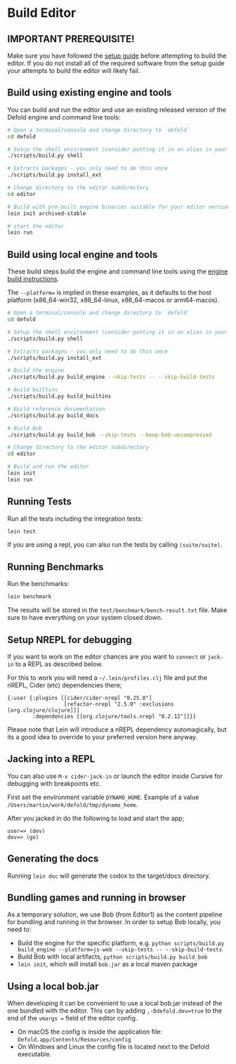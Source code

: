 # Build Editor

## IMPORTANT PREREQUISITE!

Make sure you have followed the [setup guide](README_SETUP.md) before attempting to build the editor. If you do not install all of the required software from the setup guide your attempts to build the editor will likely fail.


## Build using existing engine and tools
You can build and run the editor and use an existing released version of the Defold engine and command line tools:

```sh
# Open a terminal/console and change directory to `defold`
cd defold

# Setup the shell environment (consider putting it in an alias in your bash profile)
./scripts/build.py shell

# Extracts packages - you only need to do this once
./scripts/build.py install_ext

# Change directory to the editor subdirectory
cd editor

# Build with pre-built engine binaries suitable for your editor version
lein init archived-stable

# start the editor
lein run
```


## Build using local engine and tools
These build steps build the engine and command line tools using the [engine build instructions](../README_BUILD.md).

The `--platform=` is implied in these examples, as it defaults to the host platform (x86_64-win32, x86_64-linux, x86_64-macos or arm64-macos).

```sh
# Open a terminal/console and change directory to `defold`
cd defold

# Setup the shell environment (consider putting it in an alias in your bash profile)
./scripts/build.py shell

# Extracts packages - you only need to do this once
./scripts/build.py install_ext

# Build the engine
./scripts/build.py build_engine --skip-tests -- --skip-build-tests

# Build builtins
./scripts/build.py build_builtins

# Build reference documentation
./scripts/build.py build_docs

# Build Bob
./scripts/build.py build_bob --skip-tests --keep-bob-uncompressed

# Change directory to the editor subdirectory
cd editor

# Build and run the editor
lein init
lein run
```


## Running Tests
Run all the tests including the integration tests:

```sh
lein test
```

If you are using a repl, you can also run the tests by calling `(suite/suite)`.


## Running Benchmarks
Run the benchmarks:

```sh
lein benchmark
```

The results will be stored in the `test/benchmark/bench-result.txt` file. Make sure to have everything on your system closed down.


## Setup NREPL for debugging
If you want to work on the editor chances are you want to `connect` or `jack-in` to a REPL as described below.

For this to work you will need a `~/.lein/profiles.clj` file and put the nREPL, Cider (etc) dependencies there;

```
{:user {:plugins [[cider/cider-nrepl "0.25.8"]
                  [refactor-nrepl "2.5.0" :exclusions [org.clojure/clojure]]]
        :dependencies [[org.clojure/tools.nrepl "0.2.12"]]}}
```

Please note that Lein will introduce a nREPL dependency automagically, but its a good idea to override to your preferred version here anyway.


## Jacking into a REPL
You can also use `M-x cider-jack-in` or launch the editor inside Cursive for debugging with breakpoints etc.

First set the environment variable `DYNAMO_HOME`. Example of a value `/Users/martin/work/defold/tmp/dynamo_home`.

After you jacked in do the following to load and start the app;

```
user=> (dev)
dev=> (go)
```


## Generating the docs
Running `lein doc` will generate the codox to the target/docs directory.


## Bundling games and running in browser

As a temporary solution, we use Bob (from Editor1) as the content pipeline for bundling and running in the browser. In order to setup Bob locally, you need to:

- Build the engine for the specific platform, e.g. `python scripts/build.py build_engine --platform=js-web --skip-tests -- --skip-build-tests`
- Build Bob with local artifacts, `python scripts/build.py build_bob`
- `lein init`, which will install `bob.jar` as a local maven package


## Using a local bob.jar

When developing it can be convenient to use a local bob.jar instead of the one bundled with the editor. This can by adding `,-Ddefold.dev=true` to the end of the `vmargs =` field of the editor config.

* On macOS the config is inside the application file: `Defold.app/Contents/Resources/config`
* On Windows and Linux the config file is located next to the Defold executable.
